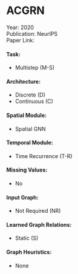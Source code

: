 # ACGRN

Year: 2020  
Publication: NeurIPS  
Paper Link:

#### Task:

- Multistep (M-S)

#### Architecture:

- Discrete (D)
- Continuous (C)

#### Spatial Module:

- Spatial GNN

#### Temporal Module:

- Time Recurrence (T-R)

#### Missing Values:

- No

#### Input Graph:

- Not Required (NR)

#### Learned Graph Relations:

- Static (S)

#### Graph Heuristics:

- None
